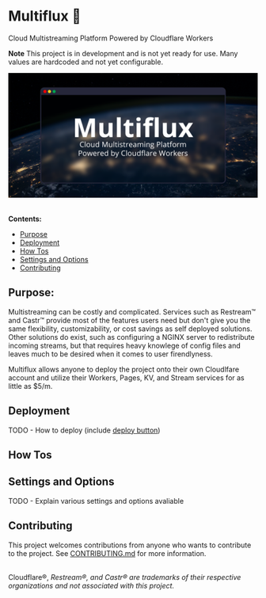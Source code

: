 # Multiflux 🎥
Cloud Multistreaming Platform Powered by Cloudflare Workers

**Note**
This project is in development and is not yet ready for use. Many values are hardcoded and not yet configurable.

<img src="assets/social.png" alt="Banner image containing the text Multiflux, Cloud Multistreaming Platform Powered by Cloudflare Workers" title="Multiflux Banner Image"><br><br>

**Contents:**
- [Purpose](README.md#purpose)
- [Deployment](README.md#deployment)
- [How Tos](README.md#how-tos)
- [Settings and Options](README.md#settings-and-options)
- [Contributing](README.md#contributing)

## Purpose:
Multistreaming can be costly and complicated. Services such as Restream™ and Castr™ provide most of the features users need but don't give you the same flexibility, customizability, or cost savings as self deployed solutions. Other solutions do exist, such as configuring a NGINX server to redistribute incoming streams, but that requires heavy knowlege of config files and leaves much to be desired when it comes to user firendlyness.

Multiflux allows anyone to deploy the project onto their own Cloudlfare account and utilize their Workers, Pages, KV, and Stream services for as little as $5/m.

## Deployment
TODO - How to deploy (include [deploy button](https://blog.cloudflare.com/introducing-deploy-buttons/))

## How Tos

## Settings and Options
TODO - Explain various settings and options avaliable

## Contributing
This project welcomes contributions from anyone who wants to contribute to the project. See [CONTRIBUTING.md](CONTRIBUTING.md) for more information.

<br>Cloudflare®, *Restream®, and Castr® are trademarks of their respective organizations and not associated with this project.*
